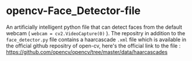 # opencv-Face_Detector-file
An artificially intelligent python file that can detect faces from the default webcam ( ```webcam = cv2.VideoCapture(0)``` ). The  repositry in addition to the `face_detector.py` file contains a haarcascade `.xml` file which is available in the official github repositry of open-cv, here's the official link to the file : https://github.com/opencv/opencv/tree/master/data/haarcascades
